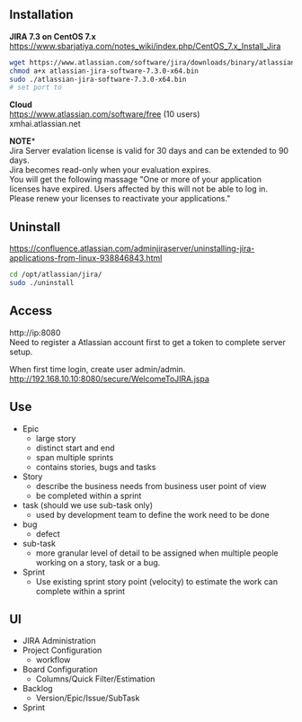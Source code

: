 ## Installation
**JIRA 7.3 on CentOS 7.x**  
https://www.sbarjatiya.com/notes_wiki/index.php/CentOS_7.x_Install_Jira  
```sh
wget https://www.atlassian.com/software/jira/downloads/binary/atlassian-jira-software-7.3.0-x64.bin
chmod a+x atlassian-jira-software-7.3.0-x64.bin
sudo ./atlassian-jira-software-7.3.0-x64.bin
# set port to 
```
**Cloud**  
https://www.atlassian.com/software/free (10 users)  
xmhai.atlassian.net   

**NOTE***  
Jira Server evalation license is valid for 30 days and can be extended to 90 days.  
Jira becomes read-only when your evaluation expires.  
You will get the following massage "One or more of your application licenses have expired. Users affected by this will not be able to log in. Please renew your licenses to reactivate your applications."

## Uninstall
https://confluence.atlassian.com/adminjiraserver/uninstalling-jira-applications-from-linux-938846843.html  
```sh
cd /opt/atlassian/jira/
sudo ./uninstall
```

## Access
http://ip:8080  
Need to register a Atlassian account first to get a token to complete server setup.  

When first time login, create user admin/admin.  
http://192.168.10.10:8080/secure/WelcomeToJIRA.jspa  

## Use
- Epic  
  - large story
  - distinct start and end
  - span multiple sprints
  - contains stories, bugs and tasks
- Story
  - describe the business needs from business user point of view
  - be completed within a sprint
- task (should we use sub-task only)
  - used by development team to define the work need to be done
- bug
  - defect
- sub-task
  - more granular level of detail to be assigned when multiple people working on a story, task or a bug.  
- Sprint
  - Use existing sprint story point (velocity) to estimate the work can complete within a sprint
  
## UI
- JIRA Administration
- Project Configuration
  - workflow
- Board Configuration
  - Columns/Quick Filter/Estimation
- Backlog
  - Version/Epic/Issue/SubTask
- Sprint
